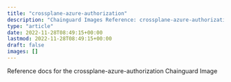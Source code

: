```yaml
---
title: "crossplane-azure-authorization"
description: "Chainguard Images Reference: crossplane-azure-authorization"
type: "article"
date: 2022-11-28T08:49:15+00:00
lastmod: 2022-11-28T08:49:15+00:00
draft: false
images: []
---
```


Reference docs for the crossplane-azure-authorization Chainguard Image
